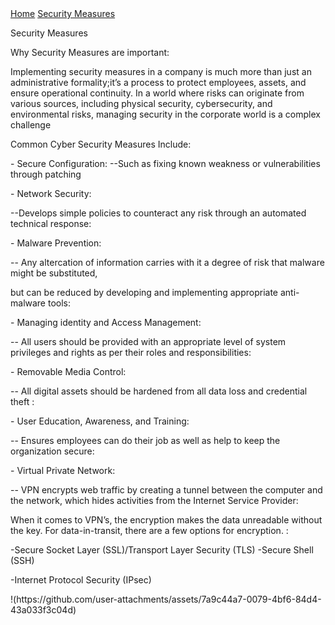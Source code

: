 <!DOCTYPE html>
<html lang="en">
<head>
    <meta charset="UTF-8">
    <meta name="viewport" content="width=device-width, initial-scale=1.0">
    <title>About Us</title>
	<link rel = "stylesheet" href = "https://cse005.github.io/style.css"/>
</head>
<body>
  <nav> 
    <a href = "https://cse005.github.io/website.html">Home</a>
    <a href = "https://cse005.github.io/.html">Security Measures</a>
  </nav>
	<p>Security Measures </p>
	<p>Why Security Measures are important: </p>
	<p>Implementing security measures in a company is much more than just an administrative formality;it’s a process to protect employees, assets, and ensure operational continuity. 
		In a world where risks can originate from various sources, including physical security, cybersecurity, and environmental risks,
		managing security in the corporate world is a complex challenge</p>
</p>
<p> Common Cyber Security Measures Include:
</p>
<p> - Secure Configuration:
	--Such as fixing known weakness or vulnerabilities through patching</p>
		- Network Security:</p>
		--Develops simple policies to counteract any risk through an automated technical response:</p>
		- Malware Prevention: </p>
		-- Any altercation of information carries with it a degree of risk that malware might be substituted,</p>
		  but can be reduced by developing and implementing appropriate anti-malware tools:</p>
		- Managing identity and Access Management: </p>
		-- All users should be provided with an appropriate level of system privileges and rights as per their roles and responsibilities: </p>
		- Removable Media Control: </p>
		-- All digital assets should be hardened from all data loss and credential theft : </p>
		- User Education, Awareness, and Training: </p>
		-- Ensures employees can do their job as well as help to keep the organization secure: </p>
		- Virtual Private Network: </p>
		-- VPN encrypts web traffic by creating a tunnel between the computer and the network, which hides activities from the Internet Service Provider:</p>
 </p>
 <p>When it comes to VPN’s, the encryption makes the data unreadable without the key. For data-in-transit, there are a few options for encryption. :
<p> 	-Secure Socket Layer (SSL)/Transport Layer Security (TLS) 
	-Secure Shell (SSH) </p>
	-Internet Protocol Security (IPsec) </p>
</p>
!(https://github.com/user-attachments/assets/7a9c44a7-0079-4bf6-84d4-43a033f3c04d)
 
 
 

